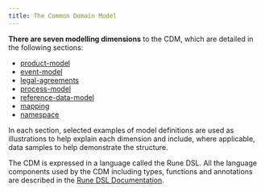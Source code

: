 ```yaml
---
title: The Common Domain Model
---
```


**There are seven modelling dimensions** to the CDM, which are detailed
in the following sections:

- [product-model](product-model.md) 
- [event-model](event-model.mf) 
- [legal-agreements](legal-agreements.md)
- [process-model](process-model.md)
- [reference-data-model](reference-data-model.md) 
- [mapping](mapping.md)
- [namespace](namespace.md)


In each section, selected examples of model definitions are used as
illustrations to help explain each dimension and include, where
applicable, data samples to help demonstrate the structure.

The CDM is expressed in a language called the Rune DSL. All the
language components used by the CDM including types, functions and
annotations are described in the [Rune DSL Documentation](https://docs.rosetta-technology.io/rosetta/rosetta-dsl/rune-modelling-component).
